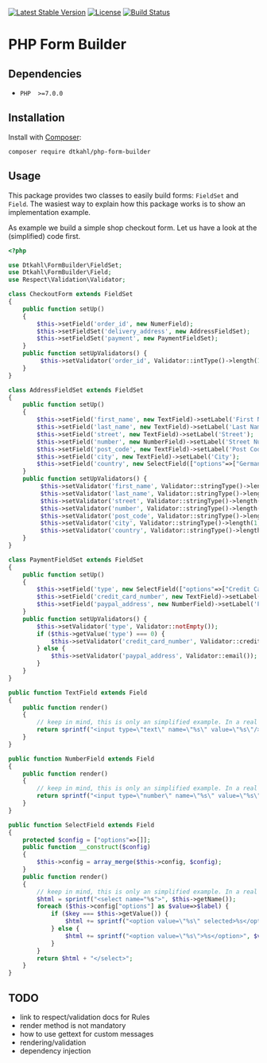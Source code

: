 [![Latest Stable Version](https://poser.pugx.org/dtkahl/php-form-builder/v/stable)](https://packagist.org/packages/dtkahl/php-form-builder)
[![License](https://poser.pugx.org/dtkahl/php-form-builder/license)](https://packagist.org/packages/dtkahl/php-form-builder)
[![Build Status](https://travis-ci.org/dtkahl/php-form-builder.svg?branch=master)](https://travis-ci.org/dtkahl/php-form-builder)

# PHP Form Builder

## Dependencies

* `PHP  >=7.0.0`

## Installation

Install with [Composer](http://getcomposer.org):

```
composer require dtkahl/php-form-builder
```


## Usage

This package provides two classes to easily build forms: `FieldSet` and `Field`. The wasiest way to explain how this package works is to show an implementation example.

As example we build a simple shop checkout form. Let us have a look at the (simplified) code first.

```php
<?php

use Dtkahl\FormBuilder\FieldSet;
use Dtkahl\FormBuilder\Field;
use Respect\Validation\Validator;

class CheckoutForm extends FieldSet
{
    public function setUp()
    {
        $this->setField('order_id', new NumerField);
        $this->setFieldSet('delivery_address', new AddressFieldSet);
        $this->setFieldSet('payment', new PaymentFieldSet);
    }
    public function setUpValidators() {
         $this->setValidator('order_id', Validator::intType()->length(10, 10));
    }
}

class AddressFieldSet extends FieldSet
{
    public function setUp()
    {
        $this->setField('first_name', new TextField)->setLabel('First Name');
        $this->setField('last_name', new TextField)->setLabel('Last Name');
        $this->setField('street', new TextField)->setLabel('Street');
        $this->setField('number', new NumberField)->setLabel('Street Number');
        $this->setField('post_code', new TextField)->setLabel('Post Code');
        $this->setField('city', new TextField)->setLabel('City');
        $this->setField('country', new SelectField(["options"=>["Germany", "Switzerland", "Austria"]))->setLabel('Country');
    }
    public function setUpValidators() {
         $this->setValidator('first_name', Validator::stringType()->length(1,50));
         $this->setValidator('last_name', Validator::stringType()->length(1,50));
         $this->setValidator('street', Validator::stringType()->length(1,50));
         $this->setValidator('number', Validator::stringType()->length(1,5));
         $this->setValidator('post_code', Validator::stringType()->length(1,5));
         $this->setValidator('city', Validator::stringType()->length(1,50));
         $this->setValidator('country', Validator::stringType()->length(1,50));
    }
}

class PaymentFieldSet extends FieldSet
{
    public function setUp()
    {
        $this->setField('type', new SelectField(["options"=>["Credit Card", "PayPal"]))->setLabel('Payment Type');
        $this->setField('credit_card_number', new TextField)->setLabel('Credit Card Number');
        $this->setField('paypal_address', new NumberField)->setLabel('PayPal Address');
    }
    public function setUpValidators() {
        $this->setValidator('type', Validator::notEmpty());
        if ($this->getValue('type') === 0) {
            $this->setValidator('credit_card_number', Validator::creditCard()->length(10,20));
        } else {
            $this->setValidator('paypal_address', Validator::email());
        }
    }
}

public function TextField extends Field
{
    public function render()
    {
        // keep in mind, this is only an simplified example. In a real project you would use a template engine for this
        return sprintf("<input type=\"text\" name=\"%s\" value=\"%s\"/>", $this->getName(), $this->getValue());
    }
}

public function NumberField extends Field
{
    public function render()
    {
        // keep in mind, this is only an simplified example. In a real project you would use a template engine for this
        return sprintf("<input type=\"number\" name=\"%s\" value=\"%s\"/>", $this->getName(), $this->getValue());
    }
}

public function SelectField extends Field
{
    protected $config = ["options"=>[]];
    public function __construct($config)
    {
        $this->config = array_merge($this->config, $config);
    }
    public function render()
    {
        // keep in mind, this is only an simplified example. In a real project you would use a template engine for this
        $html = sprintf("<select name="%s">", $this->getName());
        foreach ($this->config["options"] as $value=>$label) {
            if ($key === $this->getValue()) {
                $html += sprintf("<option value=\"%s\" selected>%s</option>", $value, $label);
            } else {
                $html += sprintf("<option value=\"%s\">%s</option>", $value, $label);
            }
        }
        return $html + "</select>";
    }
}
```

## TODO
* link to respect/validation docs for Rules
* render method is not mandatory
* how to use gettext for custom messages
* rendering/validation
* dependency injection
